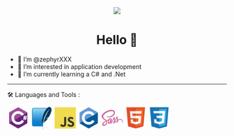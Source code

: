 <div id="header" align="center">
  <img src="https://media.giphy.com/media/PnD1QpuzW7jjp3D1Eo/giphy.gif" width="150"/>
    <H1>Hello 👋</H1>
</div>

- 👋 I’m @zephyrXXX
- 👀 I’m interested in application development
- 🌱 I’m currently learning a C# and .Net

- - -
:hammer_and_wrench: Languages and Tools :<br>
<div>
  <img src="https://github.com/devicons/devicon/blob/master/icons/csharp/csharp-original.svg" title="C#" **alt="Git" width="50" height="50"/>
  <img src="https://github.com/devicons/devicon/blob/master/icons/sqlite/sqlite-original.svg" title="SQLite" **alt="Git" width="50" height="50"/>
  <img src="https://github.com/devicons/devicon/blob/master/icons/javascript/javascript-original.svg" title="JavaScript" **alt="Git" width="50" height="50"/>
  <img src="https://github.com/devicons/devicon/blob/master/icons/c/c-original.svg" title="C++" **alt="C" width="50" height="50"/>
  <img src="https://github.com/devicons/devicon/blob/master/icons/sass/sass-original.svg" title="SASS" **alt="Git" width="50" height="50"/>
  <img src="https://github.com/devicons/devicon/blob/master/icons/html5/html5-original.svg" title="HTML5" **alt="Git" width="50" height="50"/>
  <img src="https://github.com/devicons/devicon/blob/master/icons/css3/css3-original.svg" title="CSS3" **alt="Git" width="50" height="50"/>
  <!-- <img src="" title="Git" **alt="Git" width="50" height="50"/> -->
  
</div>
<!---
zephyrXXX/zephyrXXX is a ✨ special ✨ repository because its `README.md` (this file) appears on your GitHub profile.
You can click the Preview link to take a look at your changes.
--->
